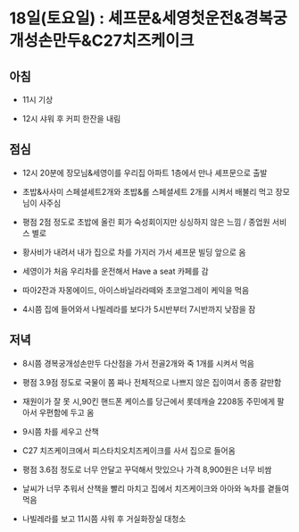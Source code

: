 

# 18일(토요일) : 셰프문&세영첫운전&경복궁개성손만두&C27치즈케이크 

## 아침

- 11시 기상

- 12시 샤워 후 커피 한잔을 내림

## 점심

- 12시 20분에 장모님&세영이를 우리집 아파트 1층에서 만나 셰프문으로 출발

- 초밥&사사미 스페셜세트2개와 초밥&롤 스페셜세트 2개를 시켜서 배불리 먹고 장모님이 사주심

- 평점 2점 정도로  초밥에 올린 회가 숙성회이지만 싱싱하지 않은 느낌 / 종업원 서비스 별로

- 황사비가 내려서 내가 집으로 차를 가지러 가서 셰프문 빌딩 앞으로 옴

- 세영이가 처음 우리차를 운전해서 Have a seat 카페를 감

- 따아2잔과 자몽에이드, 아이스바닐라라떼와 초코얼그레이 케익을 먹음

- 4시쯤 집에 들어와서 나빌레라를 보다가 5시반부터 7시반까지 낮잠을 잠

## 저녁

- 8시쯤 경복궁개성손만두 다산점을 가서 전골2개와 죽 1개를 시켜서 먹음

- 평점 3.9점 정도로 국물이 쫌 짜나 전체적으로 나쁘지 않은 집이여서 종종 갈만함

- 재원이가 잘 못 시,90킨 핸드폰 케이스를 당근에서 롯데캐슬 2208동 주민에게 팔아서 우편함에 두고 옴

- 9시쯤 차를 세우고 산책

- C27 치즈케이크에서 피스타치오치즈케이크를 사서 집으로 들어옴

- 평점 3.6점 정도로 너무 안달고 꾸덕해서 맛있으나 가격 8,900원은 너무 비쌈

- 날씨가 너무 추워서 산책을 빨리 마치고 집에서 치즈케이크와 아아와 녹차를 곁들여 먹음

- 나빌레라를 보고 11시쯤 샤워 후 거실화장실 대청소
<!--stackedit_data:
eyJoaXN0b3J5IjpbMTMzMzg1MzIxN119
-->